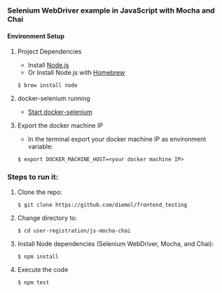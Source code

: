 ### Selenium WebDriver example in JavaScript with Mocha and Chai

#### Environment Setup

1. Project Dependencies
    * Install [Node.js](https://nodejs.org/en/)
    * Or Install Node.js with [Homebrew](http://brew.sh/)
    ```
    $ brew install node
    ```

1. docker-selenium running
    * [Start docker-selenium](https://github.com/diemol/frontend_testing/blob/master/user-registration/README.md#docker-selenium-is-used-to-run-the-tests)

1. Export the docker machine IP
    * In the terminal export your docker machine IP as environment variable:
    ```
    $ export DOCKER_MACHINE_HOST=<your docker machine IP>
    ```


### Steps to run it:

1. Clone the repo:

    ```
    $ git clone https://github.com/diemol/frontend_testing
    ```
1. Change directory to:

    ```
    $ cd user-registration/js-mocha-chai
    ```
1. Install Node dependencies (Selenium WebDriver, Mocha, and Chai):

    ```
    $ npm install
    ```
1. Execute the code

	```
	$ npm test
	```
